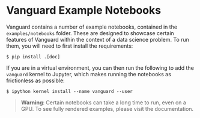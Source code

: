 # Vanguard Example Notebooks

Vanguard contains a number of example notebooks, contained in the `examples/notebooks` folder. These are designed to showcase certain features of Vanguard within the context of a data science problem.  To run them, you will need to first install the requirements:

```shell
$ pip install .[doc]
```

If you are in a virtual environment, you can then run the following to add the `vanguard` kernel to Jupyter, which makes running the notebooks as frictionless as possible:

```shell
$ ipython kernel install --name vanguard --user
```

> **Warning**: Certain notebooks can take a long time to run, even on a GPU.  To see fully rendered examples, please visit the documentation.
